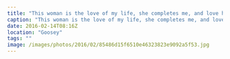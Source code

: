 ```yaml
---
title: "This woman is the love of my life, she completes me, and love her more everyday!"
caption: "This woman is the love of my life, she completes me, and love her more everyday!"
date: 2016-02-14T08:16Z
location: "Goosey"
tags: ""
image: /images/photos/2016/02/85486d15f6510e46323823e9092a5f53.jpg
---
```


